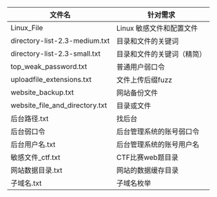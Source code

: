 | 文件名 | 针对需求 |
|----|-----------|
|Linux_File|Linux 敏感文件和配置文件|
|directory-list-2.3-medium.txt|目录和文件的关键词|
|directory-list-2.3-small.txt|目录和文件的关键词（精简）|
|top_weak_password.txt|普通用户弱口令|
|uploadfile_extensions.txt|文件上传后缀fuzz|
|website_backup.txt|网站备份文件|
|website_file_and_directory.txt|目录或文件|
|后台路径.txt|找后台|
|后台弱口令|后台管理系统的账号弱口令|
|后台用户名.txt|后台管理系统的账号用户名|
|敏感文件_ctf.txt|CTF比赛web题目录|
|网站数据目录.txt|网站的数据缓存目录|
|子域名.txt|子域名枚举|
